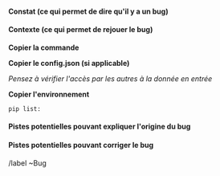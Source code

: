 #### Constat (ce qui permet de dire qu'il y a un bug)

#### Contexte (ce qui permet de rejouer le bug)

**Copier la commande**

**Copier le config.json (si applicable)**

*Pensez à vérifier l'accès par les autres à la donnée en entrée*

**Copier l'environnement**

```
pip list:
```


#### Pistes potentielles pouvant expliquer l'origine du bug


#### Pistes potentielles pouvant corriger le bug



/label ~Bug
